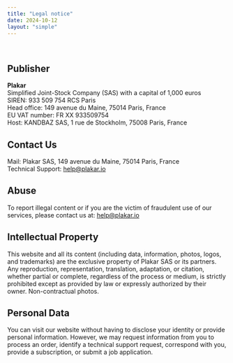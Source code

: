 ```yaml
---
title: "Legal notice"
date: 2024-10-12
layout: "simple"
---
```


<br/>


## Publisher
**Plakar**
<br />Simplified Joint-Stock Company (SAS) with a capital of 1,000 euros
<br />SIREN: 933 509 754 RCS Paris
<br />Head office: 149 avenue du Maine, 75014 Paris, France
<br />EU VAT number: FR XX 933509754
<br />Host: KANDBAZ SAS, 1 rue de Stockholm, 75008 Paris, France


## Contact Us
Mail: Plakar SAS, 149 avenue du Maine, 75014 Paris, France
<br />Technical Support: <a href="mailto:help@plakar.io">help@plakar.io</a>


## Abuse
To report illegal content or if you are the victim of fraudulent use of our services, please contact us at: <a href="mailto:help@plakar.io">help@plakar.io</a>


## Intellectual Property
This website and all its content (including data, information, photos, logos, and trademarks) are the exclusive property of Plakar SAS or its partners. Any reproduction, representation, translation, adaptation, or citation, whether partial or complete, regardless of the process or medium, is strictly prohibited except as provided by law or expressly authorized by their owner. Non-contractual photos.


## Personal Data
You can visit our website without having to disclose your identity or provide personal information. However, we may request information from you to process an order, identify a technical support request, correspond with you, provide a subscription, or submit a job application.
